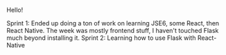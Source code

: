 Hello!

Sprint 1: Ended up doing a ton of work on learning JSE6, some React, then React Native. The week was mostly frontend stuff, I haven't touched Flask much beyond installing it. 
Sprint 2: Learning how to use Flask with React-Native